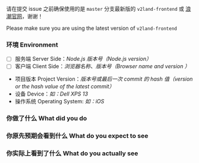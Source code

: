 请在提交 issue 之前确保使用的是 `master` 分支最新版的 `v2land-frontend` 或 [浪潮官网](https://langchao.co)，谢谢！

Please make sure you are using the latest version of `v2land-frontend`

### 环境 Environment

- [ ] 服务端 Server Side：*Node.js 版本号（Node.js version）*
- [ ] 客户端 Client Side：*浏览器名称、版本号（Browser name and version ）*
* 项目版本 Project Version：*版本号或最后一次 commit 的 hash 值（version or the hash value of the latest commit）*
* 设备 Device：*如：Dell XPS 13*
* 操作系统 Operating System: *如：iOS*

### 你做了什么 What did you do


### 你原先预期会看到什么 What do you expect to see


### 你实际上看到了什么 What do you actually see
